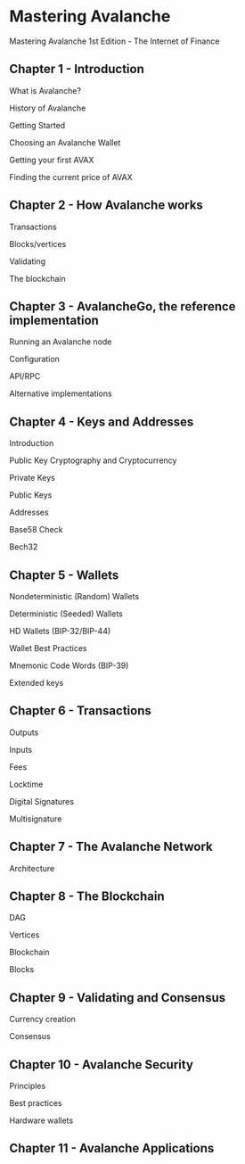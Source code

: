 # Mastering Avalanche

Mastering Avalanche 1st Edition - The Internet of Finance

## Chapter 1 - Introduction

What is Avalanche?

History of Avalanche

Getting Started

Choosing an Avalanche Wallet

Getting your first AVAX

Finding the current price of AVAX

## Chapter 2 - How Avalanche works

Transactions

Blocks/vertices

Validating

The blockchain

## Chapter 3 - AvalancheGo, the reference implementation

Running an Avalanche node

Configuration

API/RPC

Alternative implementations

## Chapter 4 - Keys and Addresses

Introduction

Public Key Cryptography and Cryptocurrency

Private Keys

Public Keys

Addresses

Base58 Check

Bech32

## Chapter 5 - Wallets

Nondeterministic (Random) Wallets

Deterministic (Seeded) Wallets

HD Wallets (BIP-32/BIP-44)

Wallet Best Practices

Mnemonic Code Words (BIP-39)

Extended keys

## Chapter 6 - Transactions

Outputs

Inputs

Fees

Locktime

Digital Signatures

Multisignature

## Chapter 7 - The Avalanche Network

Architecture

## Chapter 8 - The Blockchain

DAG

Vertices

Blockchain

Blocks

## Chapter 9 - Validating and Consensus

Currency creation

Consensus

## Chapter 10 - Avalanche Security

Principles

Best practices

Hardware wallets

## Chapter 11 - Avalanche Applications
